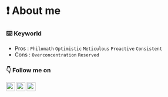 # ❗️ About me

### ⌨️ Keyworld 

- Pros : `Philomath` `Optimistic` `Meticulous` `Proactive` `Consistent`
- Cons : `Overconcentration` `Reserved`

### 👇 Follow me on

<a href="mailto:wertypoiu@pusan.ac.kr"><img src="https://img.shields.io/badge/E―mail-EA4335.svg?&style=for-the-badge&logo=Gmail&logoColor=white" style="height: 1.5rem"/></a>
<a href="https://yuchanjeong.github.io/"><img src="https://img.shields.io/badge/Blog-181717.svg?&style=for-the-badge&logo=Github&logoColor=white" style="height: 1.5rem"/></a>
<a href="https://stackoverflow.com/users/16967930/yuchanjeong"><img src="https://img.shields.io/badge/Stack_Overflow-F58025.svg?&style=for-the-badge&logo=StackOverflow&logoColor=white" style="height: 1.5rem"/></a><br/>
